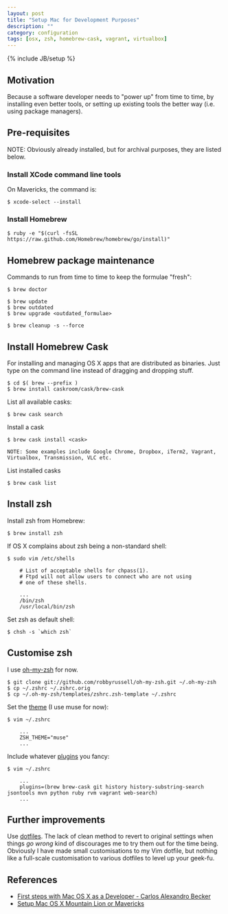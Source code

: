 ```yaml
---
layout: post
title: "Setup Mac for Development Purposes"
description: ""
category: configuration
tags: [osx, zsh, homebrew-cask, vagrant, virtualbox]
---
```

{% include JB/setup %}


## Motivation

Because a software developer needs to "power up" from time to time, by installing even better tools, or setting up existing tools the better way (i.e. using package managers).


## Pre-requisites

NOTE: Obviously already installed, but for archival purposes, they are listed below.

### Install XCode command line tools

On Mavericks, the command is:

    $ xcode-select --install

### Install Homebrew

    $ ruby -e "$(curl -fsSL https://raw.github.com/Homebrew/homebrew/go/install)"


## Homebrew package maintenance

Commands to run from time to time to keep the formulae "fresh":

    $ brew doctor

    $ brew update
    $ brew outdated
    $ brew upgrade <outdated_formulae>

    $ brew cleanup -s --force


## Install Homebrew Cask

For installing and managing OS X apps that are distributed as binaries. Just type on the command line instead of dragging and dropping stuff.

    $ cd $( brew --prefix )
    $ brew install caskroom/cask/brew-cask

List all available casks:

    $ brew cask search

Install a cask
    
    $ brew cask install <cask>

    NOTE: Some examples include Google Chrome, Dropbox, iTerm2, Vagrant, Virtualbox, Transmission, VLC etc.

List installed casks

    $ brew cask list


## Install zsh

Install zsh from Homebrew:

    $ brew install zsh

If OS X complains about zsh being a non-standard shell:

    $ sudo vim /etc/shells

        # List of acceptable shells for chpass(1).
        # Ftpd will not allow users to connect who are not using
        # one of these shells.
        
        ...
        /bin/zsh
        /usr/local/bin/zsh

Set zsh as default shell:

    $ chsh -s `which zsh`


## Customise zsh

I use [oh-my-zsh](https://github.com/robbyrussell/oh-my-zsh) for now.

    $ git clone git://github.com/robbyrussell/oh-my-zsh.git ~/.oh-my-zsh
    $ cp ~/.zshrc ~/.zshrc.orig
    $ cp ~/.oh-my-zsh/templates/zshrc.zsh-template ~/.zshrc

Set the [theme](https://github.com/robbyrussell/oh-my-zsh/wiki/themes) (I use muse for now):

    $ vim ~/.zshrc

        ...
        ZSH_THEME="muse"
        ...

Include whatever [plugins](https://github.com/robbyrussell/oh-my-zsh/wiki/Plugins) you fancy:

    $ vim ~/.zshrc

        ...
        plugins=(brew brew-cask git history history-substring-search jsontools mvn python ruby rvm vagrant web-search)
        ...



## Further improvements

Use [dotfiles](http://zachholman.com/2010/08/dotfiles-are-meant-to-be-forked/). The lack of clean method to revert to original settings when things *go wrong* kind of discourages me to try them out for the time being. Obviously I have made small customisations to my Vim dotfile, but nothing like a full-scale customisation to various dotfiles to level up your geek-fu.


## References

* [First steps with Mac OS X as a Developer - Carlos Alexandro Becker](http://carlosbecker.com/posts/first-steps-with-mac-os-x-as-a-developer/)
* [Setup Mac OS X Mountain Lion or Mavericks](https://gist.github.com/millermedeiros/6615994)
